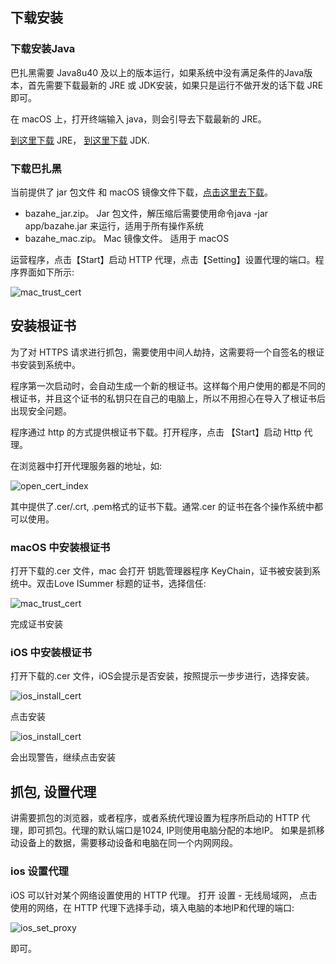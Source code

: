 ## 下载安装

### 下载安装Java
巴扎黑需要 Java8u40 及以上的版本运行，如果系统中没有满足条件的Java版本，首先需要下载最新的 JRE 或 JDK安装，如果只是运行不做开发的话下载 JRE 即可。

在 macOS 上，打开终端输入 java，则会引导去下载最新的 JRE。

[到这里下载](http://www.oracle.com/technetwork/java/javase/downloads/jre8-downloads-2133155.html) JRE，
[到这里下载](http://www.oracle.com/technetwork/java/javase/downloads/jdk8-downloads-2133151.html) JDK.

### 下载巴扎黑
当前提供了 jar 包文件 和 macOS 镜像文件下载，[点击这里去下载](https://github.com/clearthesky/bazahe/releases)。

* bazahe_jar.zip。 Jar 包文件，解压缩后需要使用命令java -jar app/bazahe.jar 来运行，适用于所有操作系统
* bazahe_mac.zip。 Mac 镜像文件。 适用于 macOS

运营程序，点击【Start】启动 HTTP 代理，点击【Setting】设置代理的端口。程序界面如下所示:

![mac_trust_cert](https://github.com/clearthesky/bazahe/blob/master/docs/image/bazahe_start_s.png)

## 安装根证书

为了对 HTTPS 请求进行抓包，需要使用中间人劫持，这需要将一个自签名的根证书安装到系统中。

程序第一次启动时，会自动生成一个新的根证书。这样每个用户使用的都是不同的根证书，并且这个证书的私钥只在自己的电脑上，所以不用担心在导入了根证书后出现安全问题。

程序通过 http 的方式提供根证书下载。打开程序，点击 【Start】启动 Http 代理。

在浏览器中打开代理服务器的地址，如:

![open_cert_index](https://github.com/clearthesky/bazahe/blob/master/docs/image/open_cert_index.png)

其中提供了.cer/.crt, .pem格式的证书下载。通常.cer 的证书在各个操作系统中都可以使用。

### macOS 中安装根证书
打开下载的.cer 文件，mac 会打开 钥匙管理器程序 KeyChain，证书被安装到系统中。双击Love ISummer 标题的证书，选择信任:

![mac_trust_cert](https://github.com/clearthesky/bazahe/blob/master/docs/image/mac_trust_cert.png)


完成证书安装

### iOS 中安装根证书

打开下载的.cer 文件，iOS会提示是否安装，按照提示一步步进行，选择安装。

![ios_install_cert](https://github.com/clearthesky/bazahe/blob/master/docs/image/ios_install_cert_s.jpeg)

点击安装

![ios_install_cert](https://github.com/clearthesky/bazahe/blob/master/docs/image/ios_install_cert_2_s.jpeg)

会出现警告，继续点击安装

## 抓包, 设置代理
讲需要抓包的浏览器，或者程序，或者系统代理设置为程序所启动的 HTTP 代理，即可抓包。代理的默认端口是1024, IP则使用电脑分配的本地IP。
如果是抓移动设备上的数据，需要移动设备和电脑在同一个内网网段。 

### ios 设置代理

iOS 可以针对某个网络设置使用的 HTTP 代理。
打开 设置 - 无线局域网， 点击使用的网络，在 HTTP 代理下选择手动，填入电脑的本地IP和代理的端口:

![ios_set_proxy](https://github.com/clearthesky/bazahe/blob/master/docs/image/ios_set_proxy_s.jpeg)

即可。
